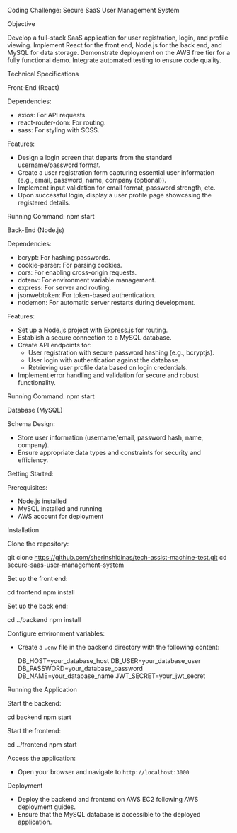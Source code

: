 Coding Challenge: Secure SaaS User Management System

Objective

Develop a full-stack SaaS application for user registration, login, and profile viewing. Implement React for the front end, Node.js for the back end, and MySQL for data storage. Demonstrate deployment on the AWS free tier for a fully functional demo. 
Integrate automated testing to ensure code quality.

Technical Specifications

Front-End (React)

Dependencies:
  - axios: For API requests.
  - react-router-dom: For routing.
  - sass: For styling with SCSS.
    
Features:
  - Design a login screen that departs from the standard username/password format.
  - Create a user registration form capturing essential user information (e.g., email, password, name, company (optional)).
  - Implement input validation for email format, password strength, etc.
  - Upon successful login, display a user profile page showcasing the registered details.
    
Running Command:    npm start
 
Back-End (Node.js)

Dependencies:

  - bcrypt: For hashing passwords.
  - cookie-parser: For parsing cookies.
  - cors: For enabling cross-origin requests.
  - dotenv: For environment variable management.
  - express: For server and routing.
  - jsonwebtoken: For token-based authentication.
  - nodemon: For automatic server restarts during development.
    
  Features:
  
  - Set up a Node.js project with Express.js for routing.
  - Establish a secure connection to a MySQL database.
  - Create API endpoints for:
    - User registration with secure password hashing (e.g., bcryptjs).
    - User login with authentication against the database.
    - Retrieving user profile data based on login credentials.
  - Implement error handling and validation for secure and robust functionality.
    
Running Command:  npm start
 
Database (MySQL)

Schema Design:

  - Store user information (username/email, password hash, name, company).
  - Ensure appropriate data types and constraints for security and efficiency.

Getting Started:

Prerequisites:

- Node.js installed
- MySQL installed and running
- AWS account for deployment

Installation

Clone the repository:
  
   git clone https://github.com/sherinshidinas/tech-assist-machine-test.git
   cd secure-saas-user-management-system
 

Set up the front end:

   cd frontend
   npm install
  

Set up the back end:
  
   cd ../backend
   npm install

Configure environment variables:

   - Create a `.env` file in the backend directory with the following content:
     
     DB_HOST=your_database_host
     DB_USER=your_database_user
     DB_PASSWORD=your_database_password
     DB_NAME=your_database_name
     JWT_SECRET=your_jwt_secret
   

Running the Application

Start the backend:
  
   cd backend
   npm start
  

Start the frontend:

   cd ../frontend
   npm start
  
Access the application:

   - Open your browser and navigate to `http://localhost:3000`

Deployment

- Deploy the backend and frontend on AWS EC2 following AWS deployment guides.
- Ensure that the MySQL database is accessible to the deployed application.






